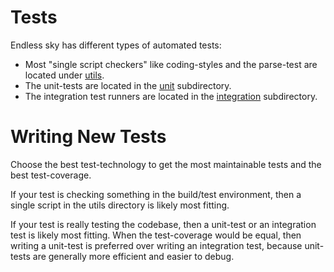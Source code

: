 # Tests

Endless sky has different types of automated tests:
- Most "single script checkers" like coding-styles and the parse-test are located under [utils](../utils).
- The unit-tests are located in the [unit](./unit) subdirectory.
- The integration test runners are located in the [integration](./integration) subdirectory.

# Writing New Tests

Choose the best test-technology to get the most maintainable tests and the best test-coverage.

If your test is checking something in the build/test environment, then a single script in the utils directory is likely most fitting.

If your test is really testing the codebase, then a unit-test or an integration test is likely most fitting. When the test-coverage would be equal, then writing a unit-test is preferred over writing an integration test, because unit-tests are generally more efficient and easier to debug.
